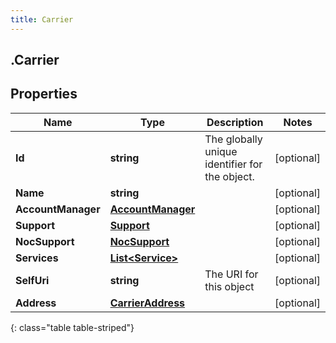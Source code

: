 ```yaml
---
title: Carrier
---
```

## .Carrier

## Properties

|Name | Type | Description | Notes|
|------------ | ------------- | ------------- | -------------|
| **Id** | **string** | The globally unique identifier for the object. | [optional] |
| **Name** | **string** |  | [optional] |
| **AccountManager** | [**AccountManager**](AccountManager.html) |  | [optional] |
| **Support** | [**Support**](Support.html) |  | [optional] |
| **NocSupport** | [**NocSupport**](NocSupport.html) |  | [optional] |
| **Services** | [**List&lt;Service&gt;**](Service.html) |  | [optional] |
| **SelfUri** | **string** | The URI for this object | [optional] |
| **Address** | [**CarrierAddress**](CarrierAddress.html) |  | [optional] |
{: class="table table-striped"}


